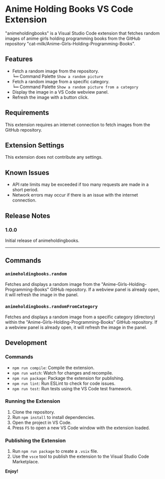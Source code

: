 # Anime Holding Books VS Code Extension

"animeholdingbooks" is a Visual Studio Code extension that fetches random images of anime girls holding programming books from the GitHub repository "cat-milk/Anime-Girls-Holding-Programming-Books".

## Features

- Fetch a random image from the repository.  
  ╘═ Command Palette `Show a random picture`
- Fetch a random image from a specific category.  
  ╘═ Command Palette `Show a random picture from a category`
- Display the image in a VS Code webview panel.
- Refresh the image with a button click.

## Requirements

This extension requires an internet connection to fetch images from the GitHub repository.

## Extension Settings

This extension does not contribute any settings.

## Known Issues

- API rate limits may be exceeded if too many requests are made in a short period.
- Network errors may occur if there is an issue with the internet connection.

## Release Notes

### 1.0.0

Initial release of animeholdingbooks.

---

## Commands

### `animeholdingbooks.random`

Fetches and displays a random image from the "Anime-Girls-Holding-Programming-Books" GitHub repository. If a webview panel is already open, it will refresh the image in the panel.

### `animeholdingbooks.randomFromCategory`

Fetches and displays a random image from a specific category (directory) within the "Anime-Girls-Holding-Programming-Books" GitHub repository. If a webview panel is already open, it will refresh the image in the panel.

## Development

### Commands

- `npm run compile`: Compile the extension.
- `npm run watch`: Watch for changes and recompile.
- `npm run package`: Package the extension for publishing.
- `npm run lint`: Run ESLint to check for code issues.
- `npm run test`: Run tests using the VS Code test framework.

### Running the Extension

1. Clone the repository.
2. Run `npm install` to install dependencies.
3. Open the project in VS Code.
4. Press `F5` to open a new VS Code window with the extension loaded.

### Publishing the Extension

1. Run `npm run package` to create a `.vsix` file.
2. Use the `vsce` tool to publish the extension to the Visual Studio Code Marketplace.

**Enjoy!**
